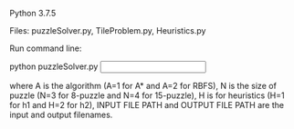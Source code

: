 Python 3.7.5

Files: puzzleSolver.py, TileProblem.py, Heuristics.py

Run command line:

python puzzleSolver.py <A> <N> <H> <INPUT FILE PATH> <OUTPUT FILE PATH>

where A is the algorithm (A=1 for A* and A=2 for RBFS), N is the size of puzzle (N=3 for 8-puzzle and N=4 for 15-puzzle), H is for heuristics (H=1 for h1 and H=2 for h2), INPUT FILE PATH and OUTPUT FILE PATH are the input and output filenames.